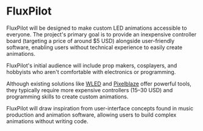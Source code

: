 # FluxPilot

FluxPilot will be designed to make custom LED animations accessible to everyone. The project's primary goal is to provide an inexpensive controller board (targeting a price of around $5 USD) alongside user-friendly software, enabling users without technical experience to easily create animations.

FluxPilot's initial audience will include prop makers, cosplayers, and hobbyists who aren't comfortable with electronics or programming.

Although existing solutions like [WLED](https://kno.wled.ge/) and [Pixelblaze](https://electromage.com/pixelblaze) offer powerful tools, they typically require more expensive controllers ($15–$30 USD) and programming skills to create custom animations.

FluxPilot will draw inspiration from user-interface concepts found in music production and animation software, allowing users to build complex animations without writing code.